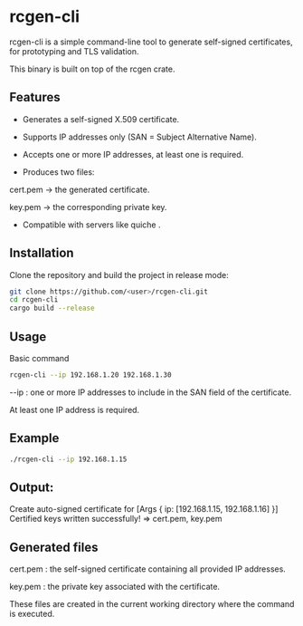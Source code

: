 # rcgen-cli

rcgen-cli is a simple command-line tool to generate self-signed certificates, for prototyping and TLS validation.

This binary is built on top of the rcgen
 crate.

## Features

- Generates a self-signed X.509 certificate.

- Supports IP addresses only (SAN = Subject Alternative Name).

- Accepts one or more IP addresses, at least one is required.

- Produces two files:

cert.pem → the generated certificate.

key.pem → the corresponding private key.

- Compatible with servers like quiche
.

## Installation

Clone the repository and build the project in release mode:
```bash 
git clone https://github.com/<user>/rcgen-cli.git
cd rcgen-cli
cargo build --release
```



## Usage

Basic command
```bash
rcgen-cli --ip 192.168.1.20 192.168.1.30
```


--ip : one or more IP addresses to include in the SAN field of the certificate.

At least one IP address is required.

## Example
```bash
./rcgen-cli --ip 192.168.1.15
```


## Output:

Create auto-signed certificate for [Args { ip: [192.168.1.15, 192.168.1.16] }]
Certified keys written successfully! => cert.pem, key.pem

 
 ## Generated files

cert.pem : the self-signed certificate containing all provided IP addresses.

key.pem : the private key associated with the certificate.

These files are created in the current working directory where the command is executed.
